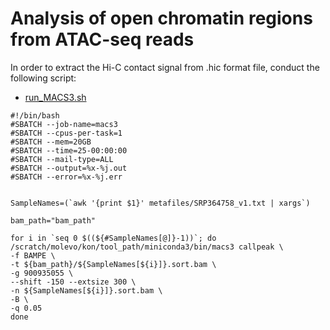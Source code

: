 # Analysis of open chromatin regions from ATAC-seq reads
In order to extract the Hi-C contact signal from .hic format file, conduct the following script:
- [run_MACS3.sh](scripts/run_MACS3.sh)
```
#!/bin/bash
#SBATCH --job-name=macs3
#SBATCH --cpus-per-task=1
#SBATCH --mem=20GB
#SBATCH --time=25-00:00:00
#SBATCH --mail-type=ALL
#SBATCH --output=%x-%j.out
#SBATCH --error=%x-%j.err


SampleNames=(`awk '{print $1}' metafiles/SRP364758_v1.txt | xargs`)

bam_path="bam_path"

for i in `seq 0 $((${#SampleNames[@]}-1))`; do
/scratch/molevo/kon/tool_path/miniconda3/bin/macs3 callpeak \
-f BAMPE \
-t ${bam_path}/${SampleNames[${i}]}.sort.bam \
-g 900935055 \
--shift -150 --extsize 300 \
-n ${SampleNames[${i}]}.sort.bam \
-B \
-q 0.05
done
```
